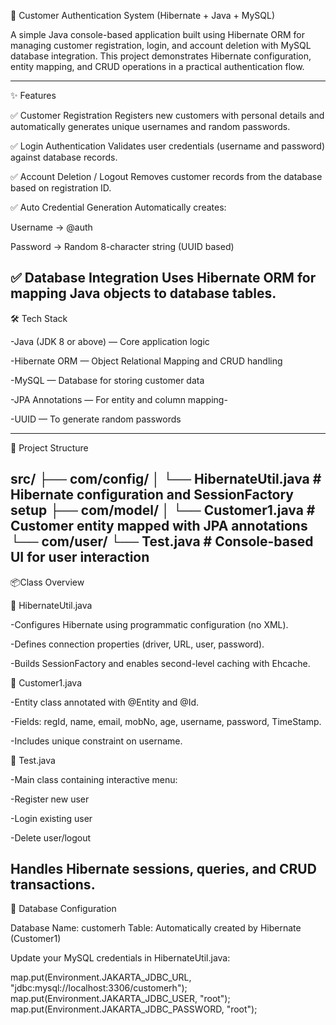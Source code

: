 🧾 Customer Authentication System (Hibernate + Java + MySQL)

A simple Java console-based application built using Hibernate ORM for managing customer registration, login, and account deletion with MySQL database integration.
This project demonstrates Hibernate configuration, entity mapping, and CRUD operations in a practical authentication flow.

-------------------------------------------------------------------------------
✨ Features

✅ Customer Registration
Registers new customers with personal details and automatically generates unique usernames and random passwords.

✅ Login Authentication
Validates user credentials (username and password) against database records.

✅ Account Deletion / Logout
Removes customer records from the database based on registration ID.

✅ Auto Credential Generation
Automatically creates:

Username → <customerName>@auth

Password → Random 8-character string (UUID based)

✅ Database Integration
Uses Hibernate ORM for mapping Java objects to database tables.
-------------------------------------------------------------------------------

🛠️ Tech Stack

-Java (JDK 8 or above) — Core application logic

-Hibernate ORM — Object Relational Mapping and CRUD handling

-MySQL — Database for storing customer data

-JPA Annotations — For entity and column mapping-

-UUID — To generate random passwords

-------------------------------------------------------------------------------

📁 Project Structure

src/
├── com/config/
│   └── HibernateUtil.java     # Hibernate configuration and SessionFactory setup
├── com/model/
│   └── Customer1.java         # Customer entity mapped with JPA annotations
└── com/user/
    └── Test.java              # Console-based UI for user interaction
----------------------------------------------------------------------------------

📦Class Overview
    
🔹 HibernateUtil.java

   -Configures Hibernate using programmatic configuration (no XML).

  -Defines connection properties (driver, URL, user, password).

  -Builds SessionFactory and enables second-level caching with Ehcache.

🔹 Customer1.java

  -Entity class annotated with @Entity and @Id.

  -Fields: regId, name, email, mobNo, age, username, password, TimeStamp.

  -Includes unique constraint on username.

🔹 Test.java

  -Main class containing interactive menu:

  -Register new user

  -Login existing user

  -Delete user/logout

Handles Hibernate sessions, queries, and CRUD transactions.
--------------------------------------------------------------------------------------
💽 Database Configuration

Database Name: customerh
Table: Automatically created by Hibernate (Customer1)

Update your MySQL credentials in HibernateUtil.java:

  map.put(Environment.JAKARTA_JDBC_URL, "jdbc:mysql://localhost:3306/customerh");
  map.put(Environment.JAKARTA_JDBC_USER, "root");
  map.put(Environment.JAKARTA_JDBC_PASSWORD, "root");

